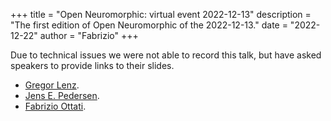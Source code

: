 +++
title = "Open Neuromorphic: virtual event 2022-12-13"
description = "The first edition of Open Neuromorphic of the 2022-12-13."
date = "2022-12-22"
author = "Fabrizio"
+++

Due to technical issues we were not able to record this talk, but have asked speakers to provide links to their slides.

* [Gregor Lenz](https://slides.com/gregorlenz/open-neuromorphic).
* [Jens E. Pedersen](https://jepedersen.dk/slides/2212_ONM/index.html).
* [Fabrizio Ottati](/onm-events/event-22-12-13/slides/open-neuromorphic-intro.pdf).
